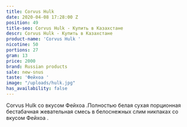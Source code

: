 ```yaml
---
title: Corvus Hulk
date: 2020-04-08 17:28:00 Z
position: 49
title-seo: Corvus Hulk - Купить в Казахстане
descr: Corvus Hulk - Купить в Казахстане
product-name: 'Corvus Hulk '
nicotine: 50
portions: 27
gram: 13
price: 2000
brand: Russian products
sale: new-snus
taste: 'Фейхоа '
image: "/uploads/hulk.jpg"
has_availability: false
---
```


Corvus Hulk со вкусом Фейхоа .Полностью белая сухая порционная бестабачная жевательная смесь в белоснежных слим никпаках со вкусом Фейхоа .